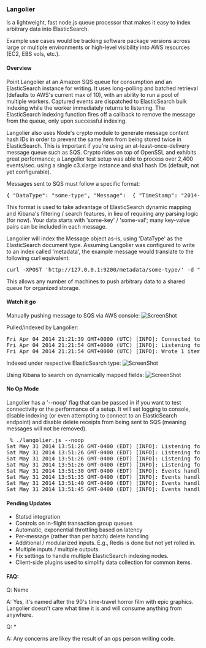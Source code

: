 ### Langolier

Is a lightweight, fast node.js queue processor that makes it easy to index arbitrary data into ElasticSearch.

Example use cases would be tracking software package versions across large or multiple environments or high-level visibility into AWS resources (EC2, EBS vols, etc.).

#### Overview

Point Langolier at an Amazon SQS queue for consumption and an ElasticSearch instance for writing. It uses long-polling and batched retrieval (defaults to AWS's current max of 10), with an ability to run a pool of multiple workers. Captured events are dispatched to ElasticSearch bulk indexing while the worker immediately returns to listening. The ElasticSearch indexing function fires off a callback to remove the message from the queue, only upon successful indexing.

Langolier also uses Node's crypto module to generate message content hash IDs in order to prevent the same item from being stored twice in ElasticSearch. This is important if you're using an at-least-once-delivery message queue such as SQS. Crypto rides on top of OpenSSL and exhibits great performance; a Langolier test setup was able to process over 2,400 events/sec. using a single c3.xlarge instance and sha1 hash IDs (default, not yet configurable).

Messages sent to SQS must follow a specific format:

<pre>
{ "DataType": "some-type", "Message":  { "TimeStamp": "2014-04-02T13:04:01.578-04:00", "some-key": "some-val" } }
</pre>

This format is used to take advantage of ElasticSearch dynamic mapping and Kibana's filtering / search features, in lieu of requiring any parsing logic (for now). Your data starts with 'some-key' / 'some-val'; many key-value pairs can be included in each message.

Langolier will index the Message object as-is, using 'DataType' as the ElasticSearch document type. Assuming Langolier was configured to write to an index called 'metadata', the example message would translate to the following curl equivalent:

<pre>
curl -XPOST 'http://127.0.0.1:9200/metadata/some-type/' -d " { "TimeStamp": "2014-04-02T13:04:01.578-04:00", "some-key": "some-val" }"
</pre>

This allows any number of machines to push arbitrary data to a shared queue for organized storage.

#### Watch it go

Manually pushing message to SQS via AWS console:
![ScreenShot](http://us-east.manta.joyent.com/jalquiza/public/github/langolier-1.png)

Pulled/indexed by Langolier:
<pre>
Fri Apr 04 2014 21:21:39 GMT+0000 (UTC) [INFO]: Connected to ElasticSearch on 10.0.1.35:9200
Fri Apr 04 2014 21:21:54 GMT+0000 (UTC) [INFO]: Listening for events on https://sqs.us-west-2.amazonaws.com/xxx/langolier-xxxxxx
Fri Apr 04 2014 21:21:54 GMT+0000 (UTC) [INFO]: Wrote 1 items to index 'metadata' in 2ms
</pre>

Indexed under respective ElasticSearch type:
![ScreenShot](http://us-east.manta.joyent.com/jalquiza/public/github/langolier-2.png)

Using Kibana to search on dynamically mapped fields:
![ScreenShot](http://us-east.manta.joyent.com/jalquiza/public/github/langolier-3.png)

#### No Op Mode

Langolier has a '--noop' flag that can be passed in if you want to test connectivity or the performance of a setup. It will set logging to console, disable indexing (or even attempting to connect to an ElasticSearch endpoint) and disable delete receipts from being sent to SQS (meaning messages will not be removed).

<pre>
 % ./langolier.js --noop
Sat May 31 2014 13:51:26 GMT-0400 (EDT) [INFO]: Listening for events on https://sqs.us-west-2.amazonaws.com/xxx/langolier
Sat May 31 2014 13:51:26 GMT-0400 (EDT) [INFO]: Listening for events on https://sqs.us-west-2.amazonaws.com/xxx/langolier
Sat May 31 2014 13:51:26 GMT-0400 (EDT) [INFO]: Listening for events on https://sqs.us-west-2.amazonaws.com/xxx/langolier
Sat May 31 2014 13:51:26 GMT-0400 (EDT) [INFO]: Listening for events on https://sqs.us-west-2.amazonaws.com/xxx/langolier
Sat May 31 2014 13:51:30 GMT-0400 (EDT) [INFO]: Events handled, last 5s: 240
Sat May 31 2014 13:51:35 GMT-0400 (EDT) [INFO]: Events handled, last 5s: 370
Sat May 31 2014 13:51:40 GMT-0400 (EDT) [INFO]: Events handled, last 5s: 360
Sat May 31 2014 13:51:45 GMT-0400 (EDT) [INFO]: Events handled, last 5s: 360
</pre>

#### Pending Updates
+ Statsd integration
+ Controls on in-flight transaction group queues
+ Automatic, exponential throttling based on latency
+ Per-message (rather than per batch) delete handling
+ Additional / modularized inputs. E.g., Redis is done but not yet rolled in.
+ Multiple inputs / multiple outputs.
+ Fix settings to handle multiple ElasticSearch indexing nodes.
+ Client-side plugins used to simplify data collection for common items.

#### FAQ:

Q: Name

A: Yes, it's named after the 90's time-travel horror film with epic graphics. Langolier doesn't care what time it is and will consume anything from anywhere.

Q: *

A: Any concerns are likey the result of an ops person writing code.
